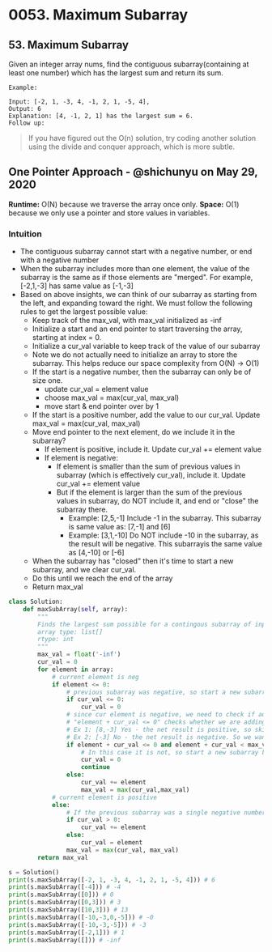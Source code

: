 # 0053. Maximum Subarray

## 53. Maximum Subarray

Given an integer array nums, find the contiguous subarray\(containing at least one number\) which has the largest sum and return its sum.

```text
Example:

Input: [-2, 1, -3, 4, -1, 2, 1, -5, 4],
Output: 6
Explanation: [4, -1, 2, 1] has the largest sum = 6.
Follow up:
```

> If you have figured out the O\(n\) solution, try coding another solution using the divide and conquer approach, which is more subtle.

## One Pointer Approach - @shichunyu on May 29, 2020

**Runtime:** O\(N\) because we traverse the array once only. **Space:** O\(1\) because we only use a pointer and store values in variables.

### Intuition

* The contiguous subarray cannot start with a negative number, or end with a negative number
* When the subarray includes more than one element, the value of the subarray is the same as if those elements are "merged". For example, \[-2,1,-3\] has same value as \[-1,-3\]
* Based on above insights, we can think of our subarray as starting from the left, and expanding toward the right. We must follow the following rules to get the largest possible value:
  * Keep track of the max\_val, with max\_val initialized as -inf
  * Initialize a start and an end pointer to start traversing the array, starting at index = 0.
  * Initialize a cur\_val variable to keep track of the value of our subarray
  * Note we do not actually need to initialize an array to store the subarray. This helps reduce our space complexity from O\(N\) -&gt; O\(1\)
  * If the start is a negative number, then the subarray can only be of size one.
    * update cur\_val = element value
    * choose max\_val = max\(cur\_val, max\_val\)
    * move start & end pointer over by 1
  * If the start is a positive number, add the value to our cur\_val. Update max\_val = max\(cur\_val, max\_val\)
  * Move end pointer to the next element, do we include it in the subarray?
    * If element is positive, include it. Update cur\_val += element value
    * If element is negative:
      * If element is smaller than the sum of previous values in subarray \(which is effectively cur\_val\), include it. Update cur\_val += element value
      * But if the element is larger than the sum of the previous values in subarray, do NOT include it, and end or "close" the subarray there.
        * Example: \[2,5,-1\] Include -1 in the subarray. This subarray is same value as: \[7,-1\] and \[6\]
        * Example: \[3,1,-10\] Do NOT include -10 in the subarray, as the result will be negative. This subarrayis the same value as \[4,-10\] or \[-6\]
  * When the subarray has "closed" then it's time to start a new subarray, and we clear cur\_val.
  * Do this until we reach the end of the array
  * Return max\_val

```python
class Solution:
    def maxSubArray(self, array):
        """
        Finds the largest sum possible for a contingous subarray of input array
        array type: list[]
        rtype: int
        """
        max_val = float('-inf')
        cur_val = 0
        for element in array:
            # current element is neg
            if element <= 0:
                # previous subarray was negative, so start a new subarray by clearing cur_val to 0
                if cur_val <= 0:
                    cur_val = 0
                # since cur element is negative, we need to check if adding it to the subarray will result in a negative number. If yes, is the value value at least greater than our max_val?
                # "element + cur_val <= 0" checks whether we are adding the negative number to subarray will keep subarray positivie. 
                # Ex 1: [8,-3] Yes - the net result is positive, so skip this and do NOT start a new subarray.
                # Ex 2: [-3] No - the net result is negative. So we want to consider whether looking at this element by itself is still greater than the max_val. In this case -3 > -inf
                if element + cur_val <= 0 and element + cur_val < max_val:
                    # In this case it is not, so start a new subarray by clearing cur_val
                    cur_val = 0
                    continue
                else:
                    cur_val += element
                    max_val = max(cur_val,max_val)
            # current element is positive
            else:
                # If the previous subarray was a single negative number, so start a new subarray by clearing cur_val to 0
                if cur_val > 0:
                    cur_val += element
                else:
                    cur_val = element
                max_val = max(cur_val, max_val)
        return max_val

s = Solution()
print(s.maxSubArray([-2, 1, -3, 4, -1, 2, 1, -5, 4])) # 6
print(s.maxSubArray([-4])) # -4
print(s.maxSubArray([0])) # 0
print(s.maxSubArray([0,3])) # 3
print(s.maxSubArray([10,3])) # 13
print(s.maxSubArray([-10,-3,0,-5])) # -0
print(s.maxSubArray([-10,-3,-5])) # -3
print(s.maxSubArray([-2,1])) # 1
print(s.maxSubArray([])) # -inf
```


